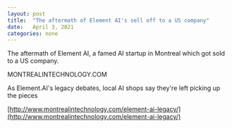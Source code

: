 ```yaml
---
layout: post
title:  "The aftermath of Element AI's sell off to a US company"
date:   April 3, 2021
categories: none
---
```


The aftermath of Element AI, a famed AI startup in Montreal which got sold to a US company. 






MONTREALINTECHNOLOGY.COM




As Element.AI's legacy debates, local AI shops say they're left picking up the pieces



[http://www.montrealintechnology.com/element-ai-legacy/](http://www.montrealintechnology.com/element-ai-legacy/)



 

